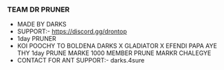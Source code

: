 ### TEAM DR PRUNER
- MADE BY DARKS
- SUPPORT:- https://discord.gg/drontop
- 1day PRUNER
- KOI POOCHY TO BOLDENA DARKS X GLADIATOR X EFENDI PAPA AYE THY 1day PRUNE MARKE 1000 MEMBER PRUNE MARKR CHALEGYE
- CONTACT FOR ANT SUPPORT:- darks.4sure
